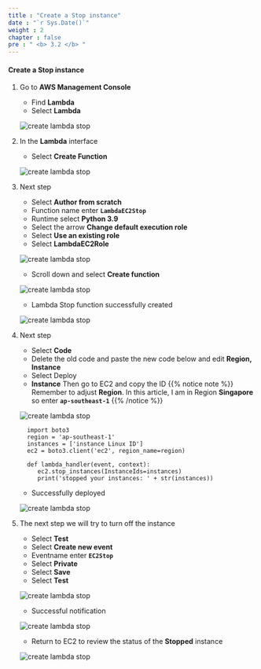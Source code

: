 ```yaml
---
title : "Create a Stop instance"
date : "`r Sys.Date()`"
weight : 2
chapter : false
pre : " <b> 3.2 </b> "
---
```


#### Create a Stop instance

1. Go to **AWS Management Console**

   - Find **Lambda**
   - Select **Lambda**

   ![create lambda stop](/aws-fcj-workshop01/images/4-CreateLambda/1LambdaStop/0001.png?width=90pc)

2. In the **Lambda** interface

   - Select **Create Function**
  
   ![create lambda stop](/aws-fcj-workshop01/images/4-CreateLambda/1LambdaStop/0002.png?width=90pc)

3. Next step

   - Select **Author from scratch**
   - Function name enter **```LambdaEC2Stop```**
   - Runtime select **Python 3.9**
   - Select the arrow **Change default execution role**
   - Select **Use an existing role**
   - Select **LambdaEC2Role**

   ![create lambda stop](/aws-fcj-workshop01/images/4-CreateLambda/1LambdaStop/0003.png?width=90pc)

   - Scroll down and select **Create function**

   ![create lambda stop](/aws-fcj-workshop01/images/4-CreateLambda/1LambdaStop/0004.png?width=90pc)

   - Lambda Stop function successfully created

   ![create lambda stop](/aws-fcj-workshop01/images/4-CreateLambda/1LambdaStop/0005.png?width=90pc)

4. Next step

   - Select **Code**
   - Delete the old code and paste the new code below and edit **Region, Instance**
   - Select Deploy
   - **Instance** Then go to EC2 and copy the ID
   {{% notice note %}}
   Remember to adjust **Region**. In this article, I am in Region **Singapore** so enter **```ap-southeast-1```**
   {{% /notice %}}

   ![create lambda stop](/aws-fcj-workshop01/images/4-CreateLambda/1LambdaStop/0006.png?width=90pc)

         import boto3
         region = 'ap-southeast-1'
         instances = ['instance Linux ID']
         ec2 = boto3.client('ec2', region_name=region)

         def lambda_handler(event, context):
            ec2.stop_instances(InstanceIds=instances)
            print('stopped your instances: ' + str(instances))
   
   - Successfully deployed

   ![create lambda stop](/aws-fcj-workshop01/images/4-CreateLambda/1LambdaStop/0007.png?width=90pc)

5. The next step we will try to turn off the instance

   - Select **Test**
   - Select **Create new event**
   - Eventname enter **```EC2Stop```**
   - Select **Private**
   - Select **Save**
   - Select **Test**

   ![create lambda stop](/aws-fcj-workshop01/images/4-CreateLambda/1LambdaStop/0008.png?width=90pc)

   - Successful notification

   ![create lambda stop](/aws-fcj-workshop01/images/4-CreateLambda/1LambdaStop/0009.png?width=90pc)

   - Return to EC2 to review the status of the **Stopped** instance

   ![create lambda stop](/aws-fcj-workshop01/images/4-CreateLambda/1LambdaStop/0010.png?width=90pc)
